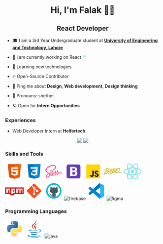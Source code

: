 <h1 align="center">Hi, I'm Falak 🙋‍♀️</h1>
<h2 align="center">React Developer</h2> 

- 🎓  I am a 3rd Year Undergraduate student at <a href="https://uet.edu.pk"> <b>University of Engineering and Technology, Lahore</b> </a>
- 🏢 I am currently working on React <span align="left"><img style="margin:auto;" src="https://raw.githubusercontent.com/sachinverma53121/sachinverma53121/master/icons/react.png"      alt=react width="14" height="14"/> </span> 

- 🌱 Learning new technologies
- 🔥 Open-Source Contributor
- 💬 Ping me about **Design**, **Web development**, **Design thinking**
- 👧 Pronouns: she/her
- 🪐 Open for **Intern Opportunities**

### Experiences 
- Web Developer Intern at **Helfertech**

<p align="center">
    <img class="darkMode" height="180em" src="https://github-readme-streak-stats.herokuapp.com/?user=falakamin31&theme=dark&hide_border=true&ring=30d158&fire=30d158&currStreakLabel=30d158&background=0d1117&stroke=00000000&count_private=true&include_all_commits=true" />
    <img class="darkMode"  src="https://activity-graph.herokuapp.com/graph?username=falakamin31&count_private=true&hide_border=true&bg_color=0d1117&custom_title=Open%20Source%20Contributions&line=34c75950&point=34c759&theme=github" />
</p>


### Skills and Tools 
<p align="left">
	<img style="margin: auto;" src="https://raw.githubusercontent.com/sachinverma53121/sachinverma53121/master/icons/html5.png" alt=html5 width="60" height="60"/> 
	<img style="margin: auto;" src="https://raw.githubusercontent.com/sachinverma53121/sachinverma53121/master/icons/css3.png" alt=css3 width="60" height="60"/> 
  <img style="margin: auto;" src="https://raw.githubusercontent.com/sachinverma53121/sachinverma53121/master/icons/sass.png" alt=sass width="60" height="60"/> 
	<img style="margin: auto;" src="https://raw.githubusercontent.com/sachinverma53121/sachinverma53121/master/icons/bootstrap.png" alt=bootstrap width="60" height="60"/>
  <img style="margin: auto;" src="https://raw.githubusercontent.com/sachinverma53121/sachinverma53121/master/icons/js.png" alt=javascript width="60" height="60"/>
	<img style="margin: auto;" src="https://raw.githubusercontent.com/sachinverma53121/sachinverma53121/master/icons/babel.png" alt=babel width="60" height="60"/>
	<img style="margin: auto;" src="https://raw.githubusercontent.com/sachinverma53121/sachinverma53121/master/icons/react.png" alt=react width="60" height="60"/> 
	<img style="margin: auto;" src="https://raw.githubusercontent.com/sachinverma53121/sachinverma53121/master/icons/npm.png" alt=npm width="60" height="60"/>
	<img style="margin: auto;" src="https://raw.githubusercontent.com/sachinverma53121/sachinverma53121/master/icons/git.png" alt=git width="60" height="60"/>
  <img style="margin: auto;" src="https://raw.githubusercontent.com/sachinverma53121/sachinverma53121/master/icons/github.png" alt=github width="60" height="60"/>
  <img src="https://www.vectorlogo.zone/logos/firebase/firebase-icon.svg" alt="firebase" width="60" height="60"/>
  <img style="margin: auto;" src="https://raw.githubusercontent.com/sachinverma53121/sachinverma53121/master/icons/vsc.png" alt=vs width="60" height="60"/>
  <img src="https://www.vectorlogo.zone/logos/figma/figma-icon.svg" alt="figma" width="60" height="60"/>
</p>

### Programming Languages 
<p align="left">
<img src="https://raw.githubusercontent.com/devicons/devicon/master/icons/python/python-original.svg" alt="python" width="60" height="60"/> 
<img src="https://raw.githubusercontent.com/devicons/devicon/master/icons/java/java-original.svg" alt="java" width="60" height="60"/>
  <img src="https://upload.wikimedia.org/wikipedia/commons/thumb/2/27/PHP-logo.svg/2560px-PHP-logo.svg.png" alt="java" width="60" height="60"/>
  
</p>
